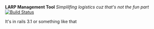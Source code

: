 <strong>LARP Management Tool</strong>
*Simplilfing logistics cuz that's not the fun part*
[![Build Status](https://secure.travis-ci.org/CerberusBen/CDB3.png?branch=master)](http://travis-ci.org/CerberusBen/CDB3)


It's in rails 3.1 or something like that